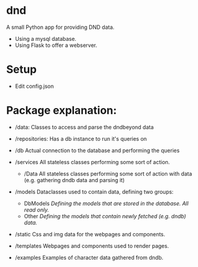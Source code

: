 # dnd
A small Python app for providing DND data.
- Using a mysql database.
- Using Flask to offer a webserver.


# Setup

- Edit config.json 


# Package explanation:

- /data:
Classes to access and parse the dndbeyond data

- /repositories:
Has a db instance to run it's queries on

- /db
Actual connection to the database and performing the queries

- /services
All stateless classes performing some sort of action.
    - /Data All stateless classes performing some sort of action with data (e.g. gathering dndb data and parsing it)

- /models
Dataclasses used to contain data, defining two groups:
    - DbModels
    *Defining the models that are stored in the database. All read only.*
    - Other
    *Defining the models that contain newly fetched (e.g. dndb) data.*

- /static
Css and img data for the webpages and components.

- /templates
Webpages and components used to render pages.

- /examples
Examples of character data gathered from dndb.